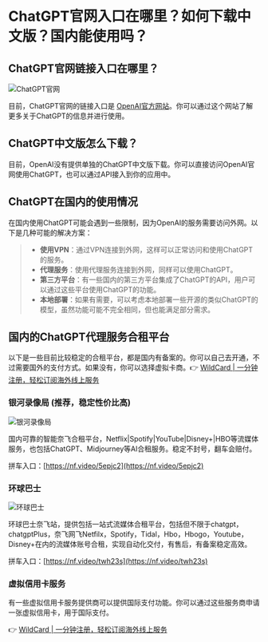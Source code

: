 # ChatGPT官网入口在哪里？如何下载中文版？国内能使用吗？

## ChatGPT官网链接入口在哪里？

![ChatGPT官网](https://bbtdd.com/img/6851935753.webp)

目前，ChatGPT官网的链接入口是 [OpenAI官方网站](https://www.openai.com/)。你可以通过这个网站了解更多关于ChatGPT的信息并进行使用。

## ChatGPT中文版怎么下载？

目前，OpenAI没有提供单独的ChatGPT中文版下载。你可以直接访问OpenAI官网使用ChatGPT，也可以通过API接入到你的应用中。

## ChatGPT在国内的使用情况

在国内使用ChatGPT可能会遇到一些限制，因为OpenAI的服务需要访问外网。以下是几种可能的解决方案：

> - **使用VPN**：通过VPN连接到外网，这样可以正常访问和使用ChatGPT的服务。
> - **代理服务**：使用代理服务连接到外网，同样可以使用ChatGPT。
> - **第三方平台**：有一些国内的第三方平台集成了ChatGPT的API，用户可以通过这些平台使用ChatGPT的功能。
> - **本地部署**：如果有需要，可以考虑本地部署一些开源的类似ChatGPT的模型，虽然功能可能不完全相同，但也能满足部分需求。

## 国内的ChatGPT代理服务合租平台

以下是一些目前比较稳定的合租平台，都是国内有备案的。你可以自己去开通，不过需要国外的支付方式。如果没有，你可以选择虚拟卡商。👉 [WildCard | 一分钟注册，轻松订阅海外线上服务](https://bbtdd.com/WildCard)

### 银河录像局 (推荐，稳定性价比高)

![银河录像局](https://bbtdd.com/img/12613111771.webp)

国内可靠的智能奈飞合租平台，Netflix|Spotify|YouTube|Disney+|HBO等流媒体服务，也包括ChatGPT、Midjourney等AI合租服务。稳定不封号，翻车会赔付。

拼车入口：[https://nf.video/5epjc2](https://nf.video/5epjc2)

### 环球巴士

![环球巴士](https://bbtdd.com/img/855762046319548.webp)

环球巴士奈飞站，提供包括一站式流媒体合租平台，包括但不限于chatgpt，chatgptPlus，奈飞网飞Netfilx，Spotify，Tidal，Hbo，Hbogo，Youtube，Disney+在内的流媒体账号合租，实现自动化交付，有售后，有备案稳定高效。

拼车入口：[https://nf.video/twh23s](https://nf.video/twh23s)

### 虚拟信用卡服务

有一些虚拟信用卡服务提供商可以提供国际支付功能。你可以通过这些服务商申请一张虚拟信用卡，用于国际支付。

👉 [WildCard | 一分钟注册，轻松订阅海外线上服务](https://bbtdd.com/WildCard)